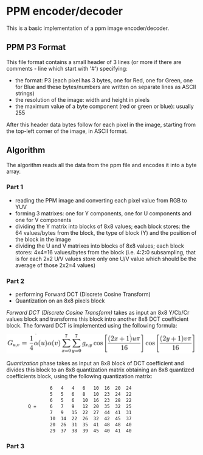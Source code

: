 # PPM encoder/decoder

This is a basic implementation of a ppm image encoder/decoder.

## PPM P3 Format

This file format contains a small header of 3 lines (or more if there are comments - line which start with '#') specifying:
- the format: P3 (each pixel has 3 bytes, one for Red, one for Green, one for Blue and these bytes/numbers are written on separate lines as ASCII strings)
- the resolution of the image: width and height in pixels
- the maximum value of a byte component (red or green or blue): usually 255

After this header data bytes follow for each pixel in the image, starting from the top-left corner of the image, in ASCII format.

## Algorithm

The algorithm reads all the data from the ppm file and encodes it into a byte array.

### Part 1

- reading the PPM image and converting each pixel value from RGB to YUV
- forming 3 matrixes: one for Y components, one for U components and one for V components
- dividing the Y matrix into blocks of 8x8 values; each block stores: the 64 values/bytes from the block, the type of block (Y) and the position of the block in the image
- dividing the U and V matrixes into blocks of 8x8 values; each block stores: 4x4=16 values/bytes from the block (i.e. 4:2:0 subsampling, that is for each 2x2 U/V values store only one U/V value which should be the average of those 2x2=4 values)

### Part 2

- performing Forward DCT (Discrete Cosine Transform)
- Quantization on an 8x8 pixels block

*Forward DCT (Discrete Cosine Transform)* takes as input an 8x8 Y/Cb/Cr values block and transforms this block intro another 8x8 DCT coefficient block. The forward DCT is implemented using the following formula:

![picture](img/forward_dct_formula.png)

*Quantization* phase takes as input an 8x8 block of DCT coefficient and divides this block to an 8x8 quantization matrix obtaining an 8x8 quantized coefficients block, using the following quantization matrix:

```
                6   4   4   6   10  16  20  24
                5   5   6   8   10  23  24  22
                6   5   6   10  16  23  28  22
        Q =     6   7   9   12  20  35  32  25
                7   9   15  22  27  44  41  31
                10  14  22  26  32  42  45  37
                20  26  31  35  41  48  48  40
                29  37  38  39  45  40  41  40
```

### Part 3


